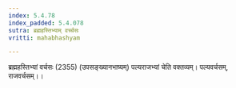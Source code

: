 ```yaml
---
index: 5.4.78
index_padded: 5.4.078
sutra: ब्रह्महस्तिभ्याम् वर्च्चसः
vritti: mahabhashyam

---
```

 ब्रह्महस्तिभ्यां वर्चसः (2355) (उपसङ्ख्यानभाष्यम्) पल्यराजभ्यां चेति वक्तव्यम्। पल्यवर्चसम्, राजवर्चसम्।। 